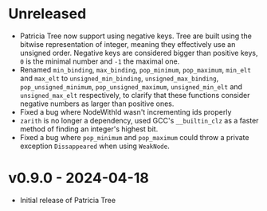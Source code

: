 # Unreleased

- Patricia Tree now support using negative keys. Tree are built using the bitwise representation
  of integer, meaning they effectively use an unsigned order. Negative keys are
  considered bigger than positive keys, `0` is the minimal number and `-1` the maximal one.
- Renamed `min_binding`, `max_binding`, `pop_minimum`, `pop_maximum`, `min_elt`
  and `max_elt` to `unsigned_min_binding`, `unsigned_max_binding`,
  `pop_unsigned_minimum`, `pop_unsigned_maximum`, `unsigned_min_elt`
  and `unsigned_max_elt` respectively, to clarify that these functions consider
  negative numbers as larger than positive ones.
- Fixed a bug where NodeWithId wasn't incrementing ids properly
- `zarith` is no longer a dependency, used GCC's `__builtin_clz` as a faster
  method of finding an integer's highest bit.
- Fixed a bug where `pop_minimum` and `pop_maximum` could throw a private exception
  `Dissappeared` when using `WeakNode`.

# v0.9.0 - 2024-04-18

- Initial release of Patricia Tree
